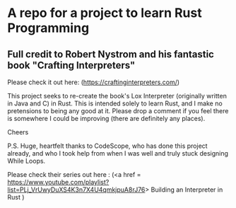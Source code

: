 # A repo for a project to learn Rust Programming

## Full credit to Robert Nystrom and his fantastic book "Crafting Interpreters"

Please check it out here: (<https://craftinginterpreters.com/>)

This project seeks to re-create the book's Lox Interpreter (originally written in Java and C) in Rust.
This is intended solely to learn Rust, and I make no pretensions to being any good at it.
Please drop a comment if you feel there is somewhere I could be improving (there are definitely any places).

Cheers

P.S. Huge, heartfelt thanks to CodeScope, who has done this project already, and who I took help from when I was well and truly stuck designing While Loops.

Please check their series out here : (<a href = <https://www.youtube.com/playlist?list=PLj_VrUwyDuXS4K3n7X4U4qmkjpuA8rJ76>> Building an Interpreter in Rust </a>)
